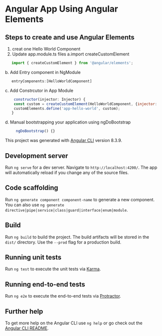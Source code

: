 # Angular App Using Angular Elements

## Steps to create and use Angular Elements
1. creat one Hello World Component
2. Update app.module.ts files 
  a.import createCustomElement
```js
   import { createCustomElement } from '@angular/elements';
```
  b. Add Entry component in NgModule
```js
   entryComponents:[HelloWorldComponent]
```
  c. Add Constrcutor in App Module
```js
    constructor(injector: Injector) {
    const custom = createCustomElement(HelloWorldComponent, {injector: injector});
    customElements.define('app-hello-world', custom);
   }
```
  d. Manual bootstrapping your application using ngDoBootstrap
```js
     ngDoBootstrap() {}
```

This project was generated with [Angular CLI](https://github.com/angular/angular-cli) version 8.3.9.

## Development server

Run `ng serve` for a dev server. Navigate to `http://localhost:4200/`. The app will automatically reload if you change any of the source files.

## Code scaffolding

Run `ng generate component component-name` to generate a new component. You can also use `ng generate directive|pipe|service|class|guard|interface|enum|module`.

## Build

Run `ng build` to build the project. The build artifacts will be stored in the `dist/` directory. Use the `--prod` flag for a production build.

## Running unit tests

Run `ng test` to execute the unit tests via [Karma](https://karma-runner.github.io).

## Running end-to-end tests

Run `ng e2e` to execute the end-to-end tests via [Protractor](http://www.protractortest.org/).

## Further help

To get more help on the Angular CLI use `ng help` or go check out the [Angular CLI README](https://github.com/angular/angular-cli/blob/master/README.md).
